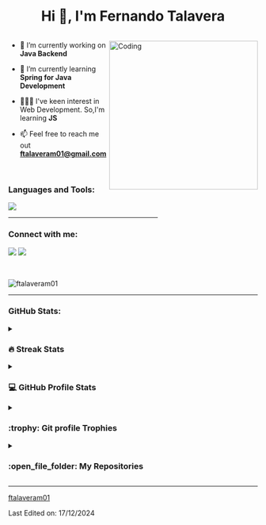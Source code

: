 <h1 align="center">Hi 👋, I'm Fernando Talavera</h1>

<p align="left"> <a href="https://twitter.com/" target="blank"><img src="https://img.shields.io/twitter/follow/?logo=twitter&style=for-the-badge" alt="" /></a> </p>
<img align="right" alt="Coding" width="300" src="https://i.pinimg.com/originals/81/17/8b/81178b47a8598f0c81c4799f2cdd4057.gif">

<!--Intro start-->
- 🔭 I’m currently working on **Java Backend**

- 🌱 I’m currently learning **Spring for Java Development**

- 👨🏼‍💻 I've keen interest in Web Development. So,I'm learning **JS**

- 📫 Feel free to reach me out **ftalaveram01@gmail.com**
<!--Intro end-->

<br>
<h3 align="left">Languages and Tools:</h3>
<p>
  <a href="https://skillicons.dev">
    <img src="https://skillicons.dev/icons?i=git,github,java,spring,mysql,html,css,js" />
  </a>
</p>

<hr width="60%" >
<h3 align="left">Connect with me:</h3>
<p align="left">
<a href="https://skillicons.dev"><img src="https://skillicons.dev/icons?i=linkedin" /></a>
<a href="https://mail.google.com"><img src="https://skillicons.dev/icons?i=gmail" /></a>
</p>
<br>
<p align="left"> <img src="https://komarev.com/ghpvc/?username=ftalaveram01&label=Profile%20views&color=0e75b6&style=flat" alt="ftalaveram01" /> </p>

------
<h3 align="left"> GitHub Stats:</h3>

<details><summary><h3> 🔥 Streak Stats</h3></summary>

----	

<p align="center"><img src="https://github-readme-streak-stats.herokuapp.com/?user=ftalaveram01&theme=tokyonight_duo" alt="ftalaveram01" /></p>

</details>
  
<details><summary><h3>💻 GitHub Profile Stats</h3></summary>

----
	
<p align="center">
    <a href="https://github.com/anuraghazra/github-readme-stats">
	    <img alt="ftalaveram01's Github Stats" src="https://github-readme-stats.vercel.app/api?username=ftalaveram01&show_icons=true&count_private=true&locale=en&theme=tokyonight&layout=compact" height="230px"/></a>
	  <img src="https://github-readme-stats.vercel.app/api/top-langs?username=ftalaveram01&langs_count=10&show_icons=true&locale=en&theme=tokyonight" alt="ftalaveram01" height="230px"/>
<br/>

  <b>Note:</b> Top languages is only a metric of the languages my public code consists of and doesn't reflect experience or skill level.
  </p>
</details>

<details><summary> <h3> :trophy: Git profile Trophies </h3></summary>

----
	
<p align="center"> <a href="https://github.com/ryo-ma/github-profile-trophy"><img src="https://github-profile-trophy.vercel.app/?username=ftalaveram01&layout=compact&theme=tokyonight&column=4&margin-w=15&margin-h=15" alt="ftalaveram01" /></a> </p>
	
</details>
	
<details><summary><h3> :open_file_folder: My Repositories </h3></summary>

----
	
<div>
  <p align="center">
	  <a href="https://github.com/ftalaveram01/restaurantes-caceres">
      <img src="https://github-readme-stats.vercel.app/api/pin/?username=ftalaveram01&repo=restaurantes-caceres&theme=tokyonight" alt="GitHub Stats" />
    </a>
	  <a href="https://github.com/ftalaveram01/ftalaveram01.github.io">
      <img src="https://github-readme-stats.vercel.app/api/pin/?username=ftalaveram01&repo=ftalaveram01.github.io&theme=tokyonight" alt="GitHub Stats" />
    </a>
  </p>
</div>
</details>

------

[ftalaveram01](https://github.com/ftalaveram01)

Last Edited on: 17/12/2024
